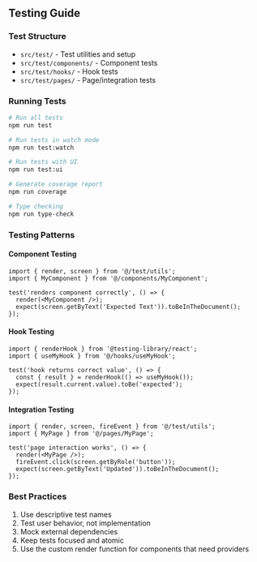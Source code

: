 ## Testing Guide

### Test Structure
- `src/test/` - Test utilities and setup
- `src/test/components/` - Component tests
- `src/test/hooks/` - Hook tests
- `src/test/pages/` - Page/integration tests

### Running Tests
```bash
# Run all tests
npm run test

# Run tests in watch mode
npm run test:watch

# Run tests with UI
npm run test:ui

# Generate coverage report
npm run coverage

# Type checking
npm run type-check
```

### Testing Patterns

#### Component Testing
```tsx
import { render, screen } from '@/test/utils';
import { MyComponent } from '@/components/MyComponent';

test('renders component correctly', () => {
  render(<MyComponent />);
  expect(screen.getByText('Expected Text')).toBeInTheDocument();
});
```

#### Hook Testing
```tsx
import { renderHook } from '@testing-library/react';
import { useMyHook } from '@/hooks/useMyHook';

test('hook returns correct value', () => {
  const { result } = renderHook(() => useMyHook());
  expect(result.current.value).toBe('expected');
});
```

#### Integration Testing
```tsx
import { render, screen, fireEvent } from '@/test/utils';
import { MyPage } from '@/pages/MyPage';

test('page interaction works', () => {
  render(<MyPage />);
  fireEvent.click(screen.getByRole('button'));
  expect(screen.getByText('Updated')).toBeInTheDocument();
});
```

### Best Practices
1. Use descriptive test names
2. Test user behavior, not implementation
3. Mock external dependencies
4. Keep tests focused and atomic
5. Use the custom render function for components that need providers